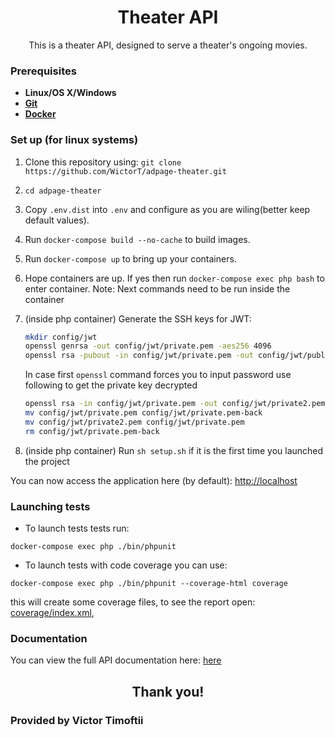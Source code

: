 <h1 align="center">
  Theater API
</h1>
<p align="center">This is a theater API, designed to serve a theater's ongoing movies. </p>

### Prerequisites
 - **Linux/OS X/Windows**
 - [**Git**](https://www.atlassian.com/git/tutorials/install-git)
 - [**Docker**](https://docs.docker.com/engine/installation/)

### Set up (for linux systems)
1. Clone this repository using: `git clone https://github.com/WictorT/adpage-theater.git`
2. `cd adpage-theater`
3. Copy `.env.dist` into `.env` and configure as you are wiling(better keep default values).
4. Run `docker-compose build --no-cache` to build images.
5. Run `docker-compose up` to bring up your containers.
6. Hope containers are up. If yes then run `docker-compose exec php bash` to enter container. Note: Next commands need to be run inside the container
7.
   (inside php container) Generate the SSH keys for JWT:
    
    ``` bash
    mkdir config/jwt
    openssl genrsa -out config/jwt/private.pem -aes256 4096
    openssl rsa -pubout -in config/jwt/private.pem -out config/jwt/public.pem
    ```
    
    In case first ```openssl``` command forces you to input password use following to get the private key decrypted
    ``` bash
    openssl rsa -in config/jwt/private.pem -out config/jwt/private2.pem
    mv config/jwt/private.pem config/jwt/private.pem-back
    mv config/jwt/private2.pem config/jwt/private.pem
    rm config/jwt/private.pem-back
    ```
8. (inside php container) Run `sh setup.sh` if it is the first time you launched the project

You can now access the application here (by default): [http://localhost](http://localhost)

### Launching tests
- To launch tests tests run:
```
docker-compose exec php ./bin/phpunit
```
- To launch tests with code coverage you can use:
```
docker-compose exec php ./bin/phpunit --coverage-html coverage
```
this will create some coverage files, to see the report open: [coverage/index.xml](coverage/index.xml),

### Documentation
You can view the full API documentation here: [here](https://documenter.getpostman.com/view/273833/SzzoabXw)

<h2 align="center"> Thank you! </h2>
<h3> Provided by Victor Timoftii </h3>
